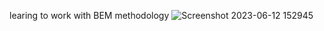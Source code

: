 learing to work with BEM methodology
![Screenshot 2023-06-12 152945](https://github.com/Aigengrau/QSoft/assets/65302777/cd6217c2-1324-4eec-9a85-b98766c52b1c)
